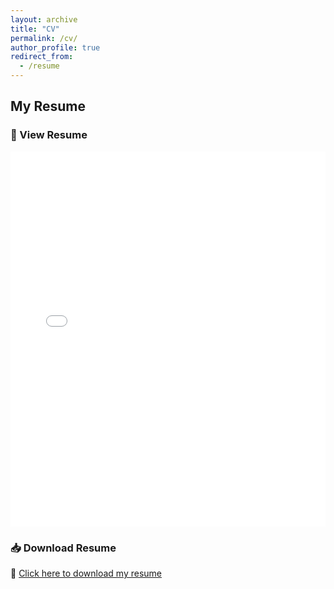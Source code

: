 ```yaml
---
layout: archive
title: "CV"
permalink: /cv/
author_profile: true
redirect_from:
  - /resume
---
```


## My Resume

### 📜 View Resume  
<iframe src="/files/Smayan Agarwal Resume H2 2024.pdf" width="100%" height="600px" style="border: none;">
    <p>Unable to display PDF. <a href="/assets/files/resume.pdf" download>Download it here</a>.</p>
</iframe>

### 📥 Download Resume  
🔗 [Click here to download my resume](../assets/files/resume.pdf)
